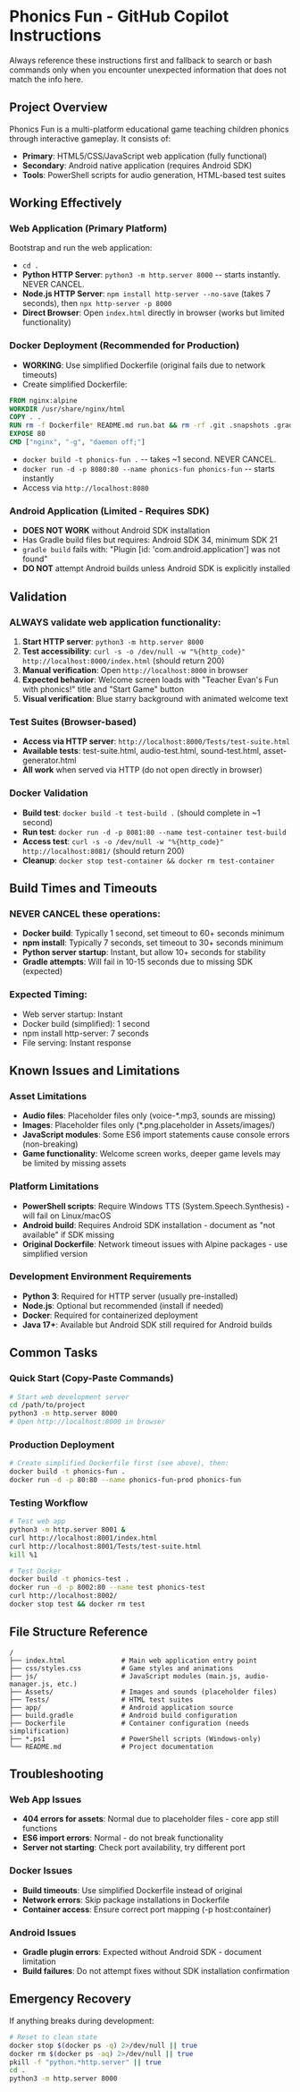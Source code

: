 # Phonics Fun - GitHub Copilot Instructions

Always reference these instructions first and fallback to search or bash commands only when you encounter unexpected information that does not match the info here.

## Project Overview
Phonics Fun is a multi-platform educational game teaching children phonics through interactive gameplay. It consists of:
- **Primary**: HTML5/CSS/JavaScript web application (fully functional)
- **Secondary**: Android native application (requires Android SDK)
- **Tools**: PowerShell scripts for audio generation, HTML-based test suites

## Working Effectively

### Web Application (Primary Platform)
Bootstrap and run the web application:
- `cd .`
- **Python HTTP Server**: `python3 -m http.server 8000` -- starts instantly. NEVER CANCEL.
- **Node.js HTTP Server**: `npm install http-server --no-save` (takes 7 seconds), then `npx http-server -p 8000`
- **Direct Browser**: Open `index.html` directly in browser (works but limited functionality)

### Docker Deployment (Recommended for Production)
- **WORKING**: Use simplified Dockerfile (original fails due to network timeouts)
- Create simplified Dockerfile:
```dockerfile
FROM nginx:alpine
WORKDIR /usr/share/nginx/html
COPY . .
RUN rm -f Dockerfile* README.md run.bat && rm -rf .git .snapshots .gradle .idea
EXPOSE 80
CMD ["nginx", "-g", "daemon off;"]
```
- `docker build -t phonics-fun .` -- takes ~1 second. NEVER CANCEL.
- `docker run -d -p 8080:80 --name phonics-fun phonics-fun` -- starts instantly
- Access via `http://localhost:8080`

### Android Application (Limited - Requires SDK)
- **DOES NOT WORK** without Android SDK installation
- Has Gradle build files but requires: Android SDK 34, minimum SDK 21
- `gradle build` fails with: "Plugin [id: 'com.android.application'] was not found"
- **DO NOT** attempt Android builds unless Android SDK is explicitly installed

## Validation

### ALWAYS validate web application functionality:
1. **Start HTTP server**: `python3 -m http.server 8000`
2. **Test accessibility**: `curl -s -o /dev/null -w "%{http_code}" http://localhost:8000/index.html` (should return 200)
3. **Manual verification**: Open `http://localhost:8000` in browser
4. **Expected behavior**: Welcome screen loads with "Teacher Evan's Fun with phonics!" title and "Start Game" button
5. **Visual verification**: Blue starry background with animated welcome text

### Test Suites (Browser-based)
- **Access via HTTP server**: `http://localhost:8000/Tests/test-suite.html`
- **Available tests**: test-suite.html, audio-test.html, sound-test.html, asset-generator.html
- **All work** when served via HTTP (do not open directly in browser)

### Docker Validation
- **Build test**: `docker build -t test-build .` (should complete in ~1 second)
- **Run test**: `docker run -d -p 8081:80 --name test-container test-build`
- **Access test**: `curl -s -o /dev/null -w "%{http_code}" http://localhost:8081/` (should return 200)
- **Cleanup**: `docker stop test-container && docker rm test-container`

## Build Times and Timeouts

### NEVER CANCEL these operations:
- **Docker build**: Typically 1 second, set timeout to 60+ seconds minimum
- **npm install**: Typically 7 seconds, set timeout to 30+ seconds minimum  
- **Python server startup**: Instant, but allow 10+ seconds for stability
- **Gradle attempts**: Will fail in 10-15 seconds due to missing SDK (expected)

### Expected Timing:
- Web server startup: Instant
- Docker build (simplified): 1 second
- npm install http-server: 7 seconds
- File serving: Instant response

## Known Issues and Limitations

### Asset Limitations
- **Audio files**: Placeholder files only (voice-*.mp3, sounds are missing)
- **Images**: Placeholder files only (*.png.placeholder in Assets/images/)
- **JavaScript modules**: Some ES6 import statements cause console errors (non-breaking)
- **Game functionality**: Welcome screen works, deeper game levels may be limited by missing assets

### Platform Limitations
- **PowerShell scripts**: Require Windows TTS (System.Speech.Synthesis) - will fail on Linux/macOS
- **Android build**: Requires Android SDK installation - document as "not available" if SDK missing
- **Original Dockerfile**: Network timeout issues with Alpine packages - use simplified version

### Development Environment Requirements
- **Python 3**: Required for HTTP server (usually pre-installed)
- **Node.js**: Optional but recommended (install if needed)
- **Docker**: Required for containerized deployment
- **Java 17+**: Available but Android SDK still required for Android builds

## Common Tasks

### Quick Start (Copy-Paste Commands)
```bash
# Start web development server
cd /path/to/project
python3 -m http.server 8000
# Open http://localhost:8000 in browser
```

### Production Deployment
```bash
# Create simplified Dockerfile first (see above), then:
docker build -t phonics-fun .
docker run -d -p 80:80 --name phonics-fun-prod phonics-fun
```

### Testing Workflow
```bash
# Test web app
python3 -m http.server 8001 &
curl http://localhost:8001/index.html
curl http://localhost:8001/Tests/test-suite.html
kill %1

# Test Docker
docker build -t phonics-test .
docker run -d -p 8002:80 --name test phonics-test
curl http://localhost:8002/
docker stop test && docker rm test
```

## File Structure Reference
```
/
├── index.html              # Main web application entry point
├── css/styles.css          # Game styles and animations  
├── js/                     # JavaScript modules (main.js, audio-manager.js, etc.)
├── Assets/                 # Images and sounds (placeholder files)
├── Tests/                  # HTML test suites
├── app/                    # Android application source
├── build.gradle            # Android build configuration
├── Dockerfile              # Container configuration (needs simplification)
├── *.ps1                   # PowerShell scripts (Windows-only)
└── README.md               # Project documentation
```

## Troubleshooting

### Web App Issues
- **404 errors for assets**: Normal due to placeholder files - core app still functions
- **ES6 import errors**: Normal - do not break functionality  
- **Server not starting**: Check port availability, try different port

### Docker Issues  
- **Build timeouts**: Use simplified Dockerfile instead of original
- **Network errors**: Skip package installations in Dockerfile
- **Container access**: Ensure correct port mapping (-p host:container)

### Android Issues
- **Gradle plugin errors**: Expected without Android SDK - document limitation
- **Build failures**: Do not attempt fixes without SDK installation confirmation

## Emergency Recovery
If anything breaks during development:
```bash
# Reset to clean state
docker stop $(docker ps -q) 2>/dev/null || true
docker rm $(docker ps -aq) 2>/dev/null || true
pkill -f "python.*http.server" || true
cd .
python3 -m http.server 8000
```